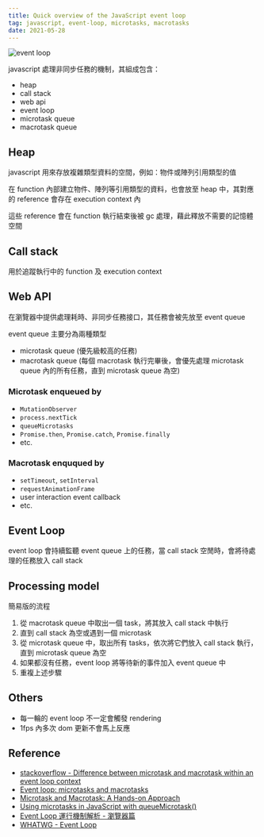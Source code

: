 ```yaml
---
title: Quick overview of the JavaScript event loop
tag: javascript, event-loop, microtasks, macrotasks
date: 2021-05-28
---
```


![event loop](/event-loop.png)

javascript 處理非同步任務的機制，其組成包含：

- heap
- call stack
- web api
- event loop
- microtask queue
- macrotask queue

## Heap

javascript 用來存放複雜類型資料的空間，例如：物件或陣列引用類型的值

在 function 內部建立物件、陣列等引用類型的資料，也會放至 heap 中，其對應的 reference 會存在 execution context 內

這些 reference 會在 function 執行結束後被 gc 處理，藉此釋放不需要的記憶體空間

## Call stack

用於追蹤執行中的 function 及 execution context

## Web API

在瀏覽器中提供處理耗時、非同步任務接口，其任務會被先放至 event queue

event queue 主要分為兩種類型

- microtask queue (優先級較高的任務)
- macrotask queue (每個 macrotask 執行完畢後，會優先處理 microtask queue 內的所有任務，直到 microtask queue 為空)

### Microtask enqueued by

- `MutationObserver`
- `process.nextTick`
- `queueMicrotasks`
- `Promise.then`, `Promise.catch`, `Promise.finally`
- etc.

### Macrotask enququed by

- `setTimeout`, `setInterval`
- `requestAnimationFrame`
- user interaction event callback
- etc.

## Event Loop

event loop 會持續監聽 event queue 上的任務，當 call stack 空閒時，會將待處理的任務放入 call stack

## Processing model

簡易版的流程

1. 從 macrotask queue 中取出一個 task，將其放入 call stack 中執行
1. 直到 call stack 為空或遇到一個 microtask
1. 從 microtask queue 中，取出所有 tasks，依次將它們放入 call stack 執行，直到 microtask queue 為空
1. 如果都沒有任務，event loop 將等待新的事件加入 event queue 中
1. 重複上述步驟

## Others

- 每一輪的 event loop 不一定會觸發 rendering
- 1fps 內多次 dom 更新不會馬上反應

## Reference

- [stackoverflow - Difference between microtask and macrotask within an event loop context](https://stackoverflow.com/questions/25915634/difference-between-microtask-and-macrotask-within-an-event-loop-context)
- [Event loop: microtasks and macrotasks](https://javascript.info/event-loop)
- [Microtask and Macrotask: A Hands-on Approach](https://blog.bitsrc.io/microtask-and-macrotask-a-hands-on-approach-5d77050e2168)
- [Using microtasks in JavaScript with queueMicrotask()](https://developer.mozilla.org/en-US/docs/Web/API/HTML_DOM_API/Microtask_guide)
- [Event Loop 運行機制解析 - 瀏覽器篇](https://yu-jack.github.io/2020/02/03/javascript-runtime-event-loop-browser/)
- [WHATWG - Event Loop](https://html.spec.whatwg.org/multipage/webappapis.html#event-loops)
